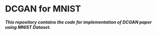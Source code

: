 # DCGAN for MNIST

***This repository contains the code for implementation of DCGAN paper using MNIST Dataset.***
